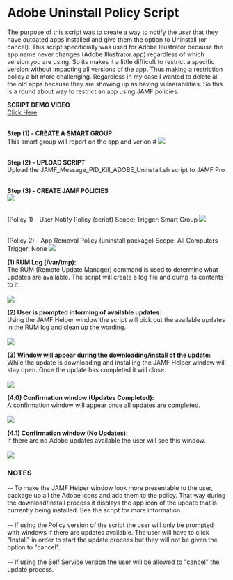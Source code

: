 <h1>Adobe Uninstall Policy Script</h1>

The purpose of this script was to create a way to notify the user that they have outdated apps installed and give them the option to Uninstall (or cancel).  This script specificially was used for Adobe Illustrator because the app name never changes (Adobe Illustrator.app) regardless of which version you are using.  So its makes it a little difficult to restrict a specific version without impacting all versions of the app.  Thus making a restriction policy a bit more challenging.  Regardless in my case I wanted to delete all the old apps because they are showing up as having vulnerabilities.  So this is a round about way to restrict an app using JAMF policies.

<b>SCRIPT DEMO VIDEO</b><br>
<a href ="https://github.com/stuutz/JAMF-Scripts/blob/master/Adobe_App_Uninstall_Script/Adobe_App_Uninstall_Script_demo.mp4">Click Here</a>

<br><b>Step (1) - CREATE A SMART GROUP</b><br>
This smart group will report on the app and verion #
<img src="https://github.com/stuutz/JAMF-Scripts/blob/master/Adobe_App_Uninstall_Script/smartgroup.png">

<br><b>Step (2) - UPLOAD SCRIPT</b><br>
Upload the JAMF_Message_PID_Kill_ADOBE_Uninstall.sh script to JAMF Pro


<br><b>Step (3) - CREATE JAMF POLICIES</b><br>
<img src="https://github.com/stuutz/JAMF-Scripts/blob/master/Adobe_App_Uninstall_Script/workflow.png">


<br>(Policy 1) - User Notify Policy (script)
Scope:
Trigger: Smart Group
<img src="https://github.com/stuutz/JAMF-Scripts/blob/master/Adobe_App_Uninstall_Script/policy_script_info.png">

<br>(Policy 2) - App Removal Policy (uninstall package)
Scope: All Computers
Trigger: None
<img src="https://github.com/stuutz/JAMF-Scripts/blob/master/Adobe_App_Uninstall_Script/uninstallerpackage.png">




<b>(1) RUM Log (/var/tmp):</b><br>
The RUM (Remote Update Manager) command is used to determine what updates are available.  The script will create a log
file and dump its contents to it.<br><br>
<img src="https://github.com/stuutz/JAMF-Scripts/blob/master/Adobe_Install_Updates/Images/RUM_Log.png">

<b>(2) User is prompted informing of available updates:</b><br>
Using the JAMF Helper window the script will pick out the available updates in the RUM log and clean up the wording.<br><br>
<img src="https://github.com/stuutz/JAMF-Scripts/blob/master/Adobe_Install_Updates/Images/Window_available_updates.png">

<b>(3) Window will appear during the downloading/install of the update:</b><br>
While the update is downloading and installing the JAMF Helper window will stay open.  Once the update has completed it will
close.<br><br>
<img src="https://github.com/stuutz/JAMF-Scripts/blob/master/Adobe_Install_Updates/Images/Window_progress_update.png">

<b>(4.0) Confirmation window (Updates Completed):</b><br>
A confirmation window will appear once all updates are completed.<br><br>
<img src="https://github.com/stuutz/JAMF-Scripts/blob/master/Adobe_Install_Updates/Images/Window_updates_completed.png">

<b>(4.1) Confirmation window (No Updates):</b><br>
If there are no Adobe updates available the user will see this window.<br><br>
<img src="https://github.com/stuutz/JAMF-Scripts/blob/master/Adobe_Install_Updates/Images/Window_no_updates.png">

<h3>NOTES</h3>
--  To make the JAMF Helper window look more presentable to the user, package up all the Adobe icons and add them to the policy.  That way during the download/install process it displays the app icon of the update that is currently being installed.  See the script for more information.<br><br>
--  If using the Policy version of the script the user will only be prompted with windows if there are updates available.  The user will have to click "Install" in order to start the update process but they will not be given the option to "cancel".<br><br>
--  If using the Self Service version the user will be allowed to "cancel" the update process.
